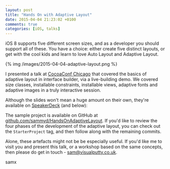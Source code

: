 ```yaml
---
layout: post
title: "Hands On with Adaptive Layout"
date: 2015-04-04 21:23:02 +0100
comments: true
categories: [iOS, talks]
---
```


iOS 8 supports five different screen sizes, and as a developer you should
support all of these. You have a choice: either create five distinct layouts,
or get with the cool kids and learn to love Auto Layout and Adaptive Layout.

{% img /images/2015-04-04-adaptive-layout.png %}

<!-- more -->

I presented a talk at [CocoaConf Chicago](http://cocoaconf.com/chicago-2015/home)
that covered the basics of adaptive layout in interface builder, via a
live-building demo. We covered size classes, installable constraints,
installable views, adaptive fonts and adaptive images in a truly interactive
session.

Although the slides won't mean a huge amount on their own, they're available on
[SpeakerDeck](https://speakerdeck.com/sammyd/hands-on-with-adaptive-layout) (and
below):

<script async class="speakerdeck-embed" data-id="0526e941437545b2b3a4d98c6922fd85" data-ratio="1.77777777777778" src="//speakerdeck.com/assets/embed.js"></script>

The sample project is available on GitHub at
[github.com/sammyd/HandsOnAdaptiveLayout](https://github.com/sammyd/HandsOnAdaptiveLayout).
If you'd like to review the four phases of the development of the adaptive
layout, you can check out the `StarterProject` tag, and then follow along with
the remaining commits.

Alone, these artefacts might not be be especially useful. If you'd like me to
visit you and present this talk, or a workshop based on the same concepts, then
please do get in touch - [sam@visualputty.co.uk](mailto:sam@visualputty.co.uk).


samx